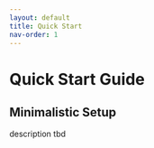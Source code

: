 ```yaml
---
layout: default
title: Quick Start
nav-order: 1
---
```


# Quick Start Guide

## Minimalistic Setup

description tbd
